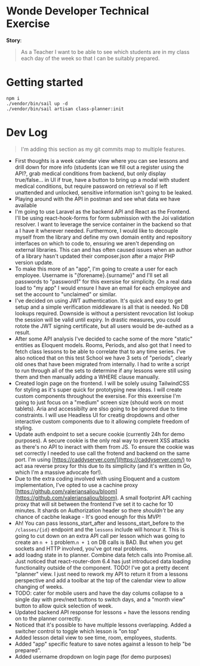 # Wonde Developer Technical Exercise

__Story__:
> As a Teacher I want to be able to see which students are in my class each day
of the week so that I can be suitably prepared.

# Getting started

```
npm i
./vendor/bin/sail up -d
./vendor/bin/sail artisan class-planner:init
```

# Dev Log

> I'm adding this section as my git commits map to multiple features.

* First thoughts is a week calendar view where you can see lessons and drill down for more info (students (can we fill out a register using the API?, grab medical conditions from backend, but only display true/false... in UI if true, have a button to bring up a modal with student medical conditions, but require password on retrieval so if left unattended and unlocked, sensitive information isn't going to be leaked.
* Playing around with the API in postman and see what data we have available
* I'm going to use Laravel as the backend API and React as the Frontend. I'll be using react-hook-forms for form submission with the Joi validation resolver. I want to leverage the service container in the backend so that a I have it wherever needed.  Furthermore, I would like to decouple myself from the library and define my own domain entity and repository interfaces on which to code to, ensuring we aren't depending on external libraries.  This can and has often caused issues when an author of a library hasn't updated their composer.json after a major PHP version update.
* To make this more of an "app", I'm going to create a user for each employee. Username is "{forename}.{surname}" and I'll set all passwords to "password1" for this exersise for simplicity. On a real data load to "my app" I would ensure I have an email for each employee and set the account to "unclaimed" or similar.
* I've decided on using JWT authentication. It's quick and easy to get setup and a simple verification middleware is all that is needed. No DB lookups required. Downside is without a persistent revocation list lookup the session will be valid until expiry. In drastic measures, you could rotote the JWT signing certificate, but all users would be de-authed as a result.
* After some API analysis I've decided to cache some of the more "static" entities as Eloquent models. Rooms, Periods, and also got that I need to fetch class lessons to be able to correlate that to any time series. I've also noticed that on this test School we have 3 sets of "periods", clearly old ones that have been migrated from internally.  I had to write a script to run through all of the sets to determine if any lessons were still using them and then manually adding a WHERE clause manually.
* Created login page on the frontend. I will be solely usuing TailwindCSS for styling as it's super quick for prototyping new ideas. I will create custom components throughout the exersise. For this exeersise I'm going to just focus on a "medium" screen size (should work on most tablets). Aria and accessibilty are slso going to be ignored due to time constraints. I will use Headless UI for creatig dropdowns and other interactive custom components due to it allowing complete freedom of styling.
* Update auth endpoint to set a secure cookie (currently 24h for demo purposes).  A secure cookie is the only real way to prevent XSS attacks as there's no API to ineract with them from JS.  To ensure the cookie was set correctly I needed to use call the frotend and backend on the same port.  I'm using [https://caddyserver.com/](https://caddyserver.com/) to act asa reverse proxy for this due to its simplicity (and it's written in Go, which I'm a massive advocate for!).
* Due to the extra coding involved with using Eloquent and a custom implementation, I've opted to use a cachine proxy [https://github.com/valeriansaliou/bloom](https://github.com/valeriansaliou/bloom). A small footprint API caching proxy that will sit between the frontend I've set it to cache for 10 minutes. It shards on Authorization header so there _shouldn't_ be any chance of cacbhe leakage - It's good enough for this MVP!
* Ah! You can pass lessons_start_after and lessons_start_before to the `/classes/{id}` endpoint and the `lessons` include will honour it. This is going to cut down on an extra API call per lesson which was going to create an `n + 1` problem.`n + 1` on DB calls is BAD. But when you get sockets and HTTP involved, you've got real problems.
* add loadng state in to planner. Combine data fetch calls into Promise.all.  Just noticed that react-router-dom 6.4 has just introduced data loading functionality outside of the component. TODO!
I've got a pretty decent "planner" view. I just need to rework my API to return it from a lessons perspective and add a toolbar at the top of the calendar view to allow changing of weeks.
* TODO: cater for mobile users and have the day colums collapse to a single day with prev/next buttons to switch days, and a "month view" button to allow quick selection of week.
* Updated backend API response for lessons + have the lessons rending on to the planner correctly.
* Noticed that it's possible to have multiple lessons overlapping.  Added a switcher control to toggle which lesson is "on top"
* Added lesson detail view to see time, room, employees, students.
* Added "app" specific feature to save notes against a lesson to help "be prepared".
* Added username dropdown on login page (for demo purposes)
